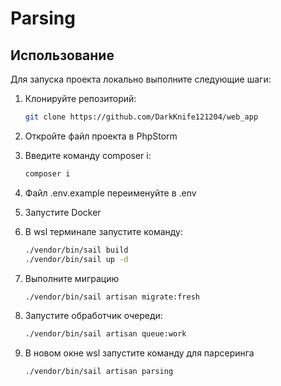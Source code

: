 # Parsing

## Использование

Для запуска проекта локально выполните следующие шаги:

1. Клонируйте репозиторий:
   ```bash
   git clone https://github.com/DarkKnife121204/web_app
   ```
   
2. Откройте файл проекта в PhpStorm

3. Введите команду composer i:
    ```bash
   composer i
   ```
   
4. Файл .env.example переименуйте в .env
5. Запустите Docker
6. В wsl терминале запустите команду:
    ```bash
    ./vendor/bin/sail build
    ./vendor/bin/sail up -d
    ```
7. Выполните миграцию
    ```bash
    ./vendor/bin/sail artisan migrate:fresh
    ```
8. Запустите обработчик очереди:
    ```bash
    ./vendor/bin/sail artisan queue:work
    ```
9. В новом окне wsl запустите команду для парсеринга 
    ```bash
    ./vendor/bin/sail artisan parsing
    ```
